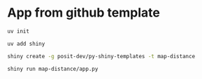 # App from github template

```bash
uv init

uv add shiny

shiny create -g posit-dev/py-shiny-templates -t map-distance

shiny run map-distance/app.py
```
